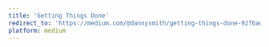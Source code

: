 ```yaml
---
title: 'Getting Things Done'
redirect_to: 'https://medium.com/@dannysmith/getting-things-done-92f6ad51faf9'
platform: medium
---
```

